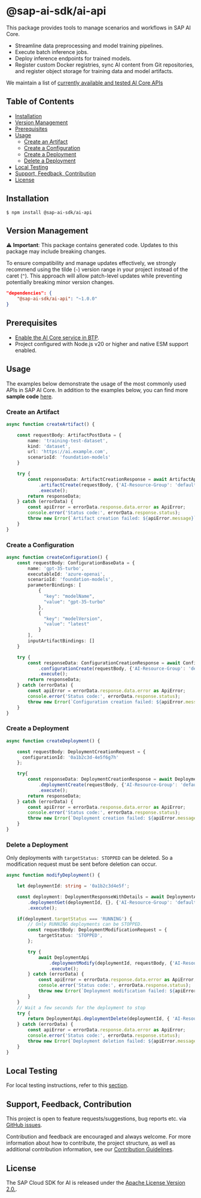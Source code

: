 # @sap-ai-sdk/ai-api

This package provides tools to manage scenarios and workflows in SAP AI Core.

- Streamline data preprocessing and model training pipelines.
- Execute batch inference jobs.
- Deploy inference endpoints for trained models.
- Register custom Docker registries, sync AI content from Git repositories, and register object storage for training data and model artifacts.

We maintain a list of [currently available and tested AI Core APIs](https://github.com/SAP/ai-sdk-js/blob/main/docs/list-tested-APIs.md)

## Table of Contents

- [Installation](#installation)
- [Version Management](#version-management)
- [Prerequisites](#prerequisites)
- [Usage](#usage)
  - [Create an Artifact](#create-an-artifact)
  - [Create a Configuration](#create-a-configuration)
  - [Create a Deployment](#create-a-deployment)
  - [Delete a Deployment](#delete-a-deployment)
- [Local Testing](#local-testing)
- [Support, Feedback, Contribution](#support-feedback-contribution)
- [License](#license)

## Installation

```
$ npm install @sap-ai-sdk/ai-api
```

## Version Management

⚠️ **Important**: This package contains generated code. Updates to this package may include breaking changes.

To ensure compatibility and manage updates effectively, we strongly recommend using the tilde (`~`) version range in your project instead of the caret (`^`). This approach will allow patch-level updates while preventing potentially breaking minor version changes.

```JSON
"dependencies": {
    "@sap-ai-sdk/ai-api": "~1.0.0"
}
```

## Prerequisites

- [Enable the AI Core service in BTP](https://help.sap.com/docs/sap-ai-api/sap-ai-api-service-guide/initial-setup).
- Project configured with Node.js v20 or higher and native ESM support enabled.

## Usage

The examples below demonstrate the usage of the most commonly used APIs in SAP AI Core.
In addition to the examples below, you can find more **sample code** [here](https://github.com/SAP/ai-sdk-js/blob/main/sample-code/src/ai-api).

### Create an Artifact

```TypeScript
async function createArtifact() {

    const requestBody: ArtifactPostData = {
        name: 'training-test-dataset',
        kind: 'dataset',
        url: 'https://ai.example.com',
        scenarioId: 'foundation-models'
    }

    try {
        const responseData: ArtifactCreationResponse = await ArtifactApi
            .artifactCreate(requestBody, {'AI-Resource-Group': 'default'})
            .execute();
        return responseData;
    } catch (errorData) {
        const apiError = errorData.response.data.error as ApiError;
        console.error('Status code:', errorData.response.status);
        throw new Error(`Artifact creation failed: ${apiError.message}`);
    }
}
```

### Create a Configuration

```TypeScript
async function createConfiguration() {
    const requestBody: ConfigurationBaseData = {
        name: 'gpt-35-turbo',
        executableId: 'azure-openai',
        scenarioId: 'foundation-models',
        parameterBindings: [
            {
              "key": "modelName",
              "value": "gpt-35-turbo"
            },
            {
              "key": "modelVersion",
              "value": "latest"
            }
        ],
        inputArtifactBindings: []
    }

    try {
        const responseData: ConfigurationCreationResponse = await ConfigurationApi
            .configurationCreate(requestBody, {'AI-Resource-Group': 'default'})
            .execute();
        return responseData;
    } catch (errorData) {
        const apiError = errorData.response.data.error as ApiError;
        console.error('Status code:', errorData.response.status);
        throw new Error(`Configuration creation failed: ${apiError.message}`);
    }
}
```

### Create a Deployment

```TypeScript
async function createDeployment() {

    const requestBody: DeploymentCreationRequest = {
      configurationId: '0a1b2c3d-4e5f6g7h'
    };

    try{
        const responseData: DeploymentCreationResponse = await DeploymentApi
            .deploymentCreate(requestBody, {'AI-Resource-Group': 'default'})
            .execute();
        return responseData;
    } catch (errorData) {
        const apiError = errorData.response.data.error as ApiError;
        console.error('Status code:', errorData.response.status);
        throw new Error(`Deployment creation failed: ${apiError.message}`);
    }
}
```

### Delete a Deployment

Only deployments with `targetStatus: STOPPED` can be deleted. So a modification request must be sent before deletion can occur.

```TypeScript
async function modifyDeployment() {

    let deploymentId: string = '0a1b2c3d4e5f';

    const deployment: DeploymentResponseWithDetails = await DeploymentApi
        .deploymentGet(deploymentId, {}, {'AI-Resource-Group': 'default'})
        .execute();

    if(deployment.targetStatus === 'RUNNING') {
        // Only RUNNING deployments can be STOPPED.
        const requestBody: DeploymentModificationRequest = {
            targetStatus: 'STOPPED',
        };

        try {
            await DeploymentApi
                .deploymentModify(deploymentId, requestBody, {'AI-Resource-Group': 'default'})
                .execute();
        } catch (errorData) {
            const apiError = errorData.response.data.error as ApiError;
            console.error('Status code:', errorData.response.status);
            throw new Error(`Deployment modification failed: ${apiError.message}`);
        }
    }
    // Wait a few seconds for the deployment to stop
    try {
        return DeploymentApi.deploymentDelete(deploymentId, { 'AI-Resource-Group': 'default' }).execute();
    } catch (errorData) {
        const apiError = errorData.response.data.error as ApiError;
        console.error('Status code:', errorData.response.status);
        throw new Error(`Deployment deletion failed: ${apiError.message}`);
    }
}
```

## Local Testing

For local testing instructions, refer to this [section](https://github.com/SAP/ai-sdk-js/blob/main/README.md#local-testing).

## Support, Feedback, Contribution

This project is open to feature requests/suggestions, bug reports etc. via [GitHub issues](https://github.com/SAP/ai-sdk-js/issues).

Contribution and feedback are encouraged and always welcome. For more information about how to contribute, the project structure, as well as additional contribution information, see our [Contribution Guidelines](https://github.com/SAP/ai-sdk-js/blob/main/CONTRIBUTING.md).

## License

The SAP Cloud SDK for AI is released under the [Apache License Version 2.0.](http://www.apache.org/licenses/).
